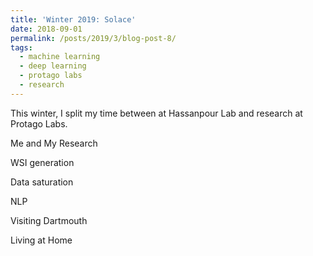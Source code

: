 ```yaml
---
title: 'Winter 2019: Solace'
date: 2018-09-01
permalink: /posts/2019/3/blog-post-8/
tags:
  - machine learning
  - deep learning
  - protago labs
  - research
---
```


This winter, I split my time between at Hassanpour Lab and research at Protago Labs.

Me and My Research

WSI generation

Data saturation

NLP

Visiting Dartmouth

Living at Home










